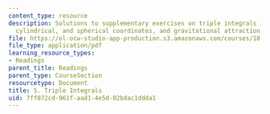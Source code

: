 ```yaml
---
content_type: resource
description: Solutions to supplementary exercises on triple integrals in rectangular,
  cylindrical, and spherical coordinates, and gravitational attraction.
file: https://ol-ocw-studio-app-production.s3.amazonaws.com/courses/18-02-multivariable-calculus-fall-2007/7ff072cd961faad14e5d02bdac1ddda1_tripl_intgrl_sol.pdf
file_type: application/pdf
learning_resource_types:
- Readings
parent_title: Readings
parent_type: CourseSection
resourcetype: Document
title: 5. Triple Integrals
uid: 7ff072cd-961f-aad1-4e5d-02bdac1ddda1
---
```

